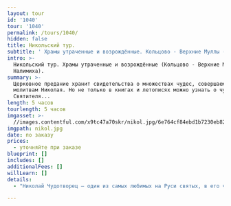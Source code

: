 ```yaml
---
layout: tour
id: '1040'
tour: '1040'
permalink: /tours/1040/
hidden: false
title: Никольский тур.
subtitle: ' Храмы утраченные и возрождённые. Кольцово - Верхние Муллы - Налимиха.'
intro: >-
  Никольский тур. Храмы утраченные и возрождённые (Кольцово - Верхние Муллы -
  Налимиха).
summary: >-
  Церковное предание хранит свидетельства о множествах чудес, совершаемых по
  молитвам Николая. Но не только в книгах и летописях можно узнать о чудесах
  Святителя...
length: 5 часов
tourlength: 5 часов
imgasset: >-
  //images.contentful.com/x9tc47a70skr/nikol.jpg/6e764cf84ebd1b7230eb82cc31fcd62c/nikol.jpg
imgpath: nikol.jpg
date: по заказу
prices:
  - уточняйте при заказе
blueprint: []
includes: []
additionalFees: []
willLearn: []
details:
  - "Николай Чудотворец – один из самых любимых на Руси святых, в его честь \nвоздвигнуто множество церквей. В каждом доме обязательно была икона \nСвятителя здравии в семье и денежном благополучии. Много чудотворных образов Святителя были созданы в России и принесены из других стран. 19 декабре РПЦ отмечает день памяти Святителя Николая Чудотворца. В народе этот праздник Никола Зимний зовётся…\n\nЦерковное предание хранит свидетельства о множествах чудес, совершаемых по молитвам Николая. Но не только в книгах и летописях можно узнать о чудесах Святителя...\n\nНа экскурсии «Никольский тур» 19 декабря мы побываем в церквях, освящённых в честь Святителя Николая Чудотворца, узнаем историю храмов утраченных и вновь возрождённых…\n\nНаш маршрут начнётся с села Кольцово. Это место известно далеко за пределамиПермского края, в первую очередь \_благодаря прославленной здесь два века назадчудотворной иконе \_святого Николая, именуемой «Пещерной». Предание доносит, чтообраз был написан в селе \_Чусовские Городки по заказу благочестивого крестьянина ИльиКольцова из деревни \_Кольцово, которому в здешнем лесу явился сам святой Чудотворец. Этопроизошло 24 июля, и с тех пор на праздник святого образа Николая Пещерногосюда ежегодно стекается большое количество верующих. Дважды икона исчезала изхрама, один раз даже на 50 лет, однако \_по молитвам богомольцев, обреталась вновь.Прогуляемся мы и по сказочному лесу, \_побываем на Святом источнике,освещенном в честь Николая Чудотворца.\n\nДалее наш путь лежит в Верхние Муллы. \_Совсем недавно здесь была поднята главка с крестом над шатром нового храма-часовни, освящённого в честь Святителя Николая Чудотворца. Церковь построена на месте, \_где раньше возвышался прекрасный храм \_Николая Угоднику, разрушенный \_окончательно в 1950 году.\n\nВ \_Налимихе \_в \_местном храме, освещённом в честьСвятителя, увидим уникальную скульптуру Николая Чудотворца Можайского.Особенностью храма является то, что он был построен в 1979 году в годы безбожничества и отрицания религии, когда новые храмы практически не строились.\n\nПо пути в Пермь, узнаем истории Никольских храмов, утраченных ивозрождённых в нашем городе. Завершим мы нашу экскурсию около замечательного памятника Святителю Николаю Мирликийскому на Соборной площади в Перми."

---
```

